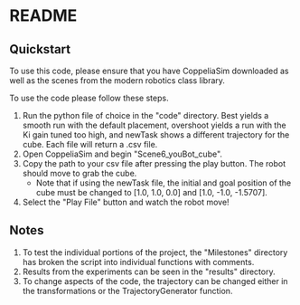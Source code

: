 # README

## Quickstart
To use this code, please ensure that you have CoppeliaSim downloaded as well as the scenes from the modern robotics class library. 

To use the code please follow these steps.
1. Run the python file of choice in the "code" directory. Best yields a smooth run with the default placement, overshoot yields a run with the Ki gain tuned too high, and newTask shows a different trajectory for the cube. Each file will return a .csv file.
2. Open CoppeliaSim and begin "Scene6_youBot_cube". 
3. Copy the path to your csv file after pressing the play button. The robot should move to grab the cube.
    - Note that if using the newTask file, the initial and goal position of the cube must be changed to [1.0, 1.0, 0.0] and [1.0, -1.0, -1.5707].
4. Select the "Play File" button and watch the robot move!

## Notes
1. To test the individual portions of the project, the "Milestones" directory has broken the script into individual functions with comments.
2. Results from the experiments can be seen in the "results" directory. 
3. To change aspects of the code, the trajectory can be changed either in the transformations or the TrajectoryGenerator function.
